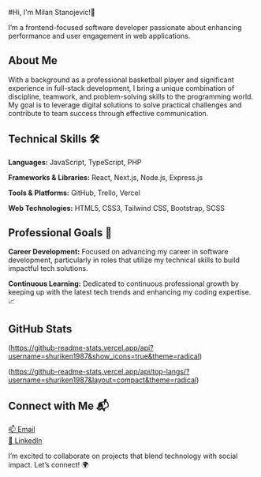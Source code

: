 #Hi, I'm Milan Stanojevic!👋

I’m a frontend-focused software developer passionate about enhancing performance and user engagement in web applications.

## About Me
With a background as a professional basketball player and significant experience in full-stack development, I bring a unique combination of discipline, teamwork, and problem-solving skills to the programming world. 
My goal is to leverage digital solutions to solve practical challenges and contribute to team success through effective communication.

## Technical Skills 🛠️
**Languages:** JavaScript, TypeScript, PHP

**Frameworks & Libraries:** React, Next.js, Node.js, Express.js

**Tools & Platforms:** GitHub, Trello, Vercel

**Web Technologies:** HTML5, CSS3, Tailwind CSS, Bootstrap, SCSS

## Professional Goals 🚀
**Career Development:** Focused on advancing my career in software development, particularly in roles that utilize my technical skills to build impactful tech solutions.

**Continuous Learning:** Dedicated to continuous professional growth by keeping up with the latest tech trends and enhancing my coding expertise. 📈

## GitHub Stats
(https://github-readme-stats.vercel.app/api?username=shuriken1987&show_icons=true&theme=radical)

(https://github-readme-stats.vercel.app/api/top-langs/?username=shuriken1987&layout=compact&theme=radical)


## Connect with Me 📬 
[📫 Email](mailto:stanojevicmilan17@yahoo.com)  
[🔗 LinkedIn](https://www.linkedin.com/in/milan-stanojevic-b728461a6)  

I’m excited to collaborate on projects that blend technology with social impact. Let’s connect! 🌍
